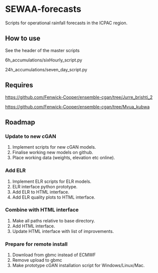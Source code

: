 # SEWAA-forecasts

Scripts for operational rainfall forecasts in the ICPAC region.

## How to use

See the header of the master scripts

6h_accumulations/sixHourly_script.py

24h_accumulations/seven_day_script.py

## Requires

https://github.com/Fenwick-Cooper/ensemble-cgan/tree/Jurre_brishti_2

https://github.com/Fenwick-Cooper/ensemble-cgan/tree/Mvua_kubwa

## Roadmap

### Update to new cGAN

1. Implement scripts for new cGAN models.
2. Finalise working new models on github.
3. Place working data (weights, elevation etc online).

### Add ELR

1. Implement ELR scripts for ELR models.
2. ELR interface python prototype.
3. Add ELR to HTML interface.
4. Add ELR quality plots to HTML interface.

### Combine with HTML interface

1. Make all paths relative to base directory.
2. Add HTML interface.
3. Update HTML interface with list of improvements.

### Prepare for remote install

1. Download from gbmc instead of ECMWF
2. Remove upload to gbmc
3. Make prototype cGAN installation script for Windows/Linux/Mac.

